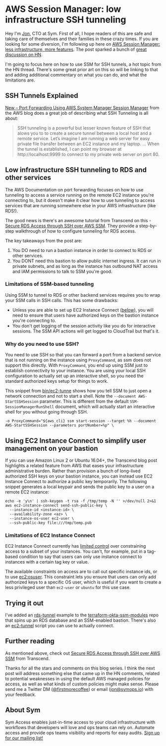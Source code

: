 # AWS Session Manager: low infrastructure SSH tunneling

Hey I'm [Jon](https://www.jonbass.me/), CTO at Sym. First of all, I hope readers of this are safe and taking care of themselves and their families in these crazy times. If you are looking for some diversion, I'm following up here on [AWS Session Manager: less infrastructure, more features](AWSSessionManagerLessInfrastructureMoreFeatures.md). The post sparked a bunch of [great discussion on HN](https://news.ycombinator.com/item?id=22592875).
 
I'm going to focus here on how to use SSM for SSH tunnels, a hot topic from the HN thread. There's some great prior art on this so will be linking to that and adding additional commentary on what you can do, and what the limitations are.

## SSH Tunnels Explained

[New – Port Forwarding Using AWS System Manager Session Manager](https://aws.amazon.com/blogs/aws/new-port-forwarding-using-aws-system-manager-sessions-manager/) from the AWS blog does a great job of describing what SSH Tunneling is all about:

> SSH tunneling is a powerful but lesser known feature of SSH that alows you to to create a secure tunnel between a local host and a remote service. Let’s imagine I am running a web server for easy private file transfer between an EC2 instance and my laptop. ... When the tunnel is established, I can point my browser at http://localhost:9999 to connect to my private web server on port 80.

## Low infrastructure SSH tunneling to RDS and other services

The AWS Documentation on port forwarding focuses on how to use tunneling to access a service running on the remote EC2 instance you're connecting to, but it doesn't make it clear how to use tunneling to access services that are running somewhere else in your AWS infrastructure (like RDS!).

The good news is there's an awesome tutorial from Transcend on this - [Secure RDS Access through SSH over AWS SSM](https://codelabs.transcend.io/codelabs/aws-ssh-ssm-rds/index.html). They provide a step-by-step walkthrough of how to configure tunneling for RDS access. 

The key takeaways from the post are:

1. You DO need to run a bastion instance in order to connect to RDS or other services.
2. You DONT need this bastion to allow public internet ingress. It can run in private subnets, and as long as the instance has outbound NAT access and IAM permissions to talk to SSM you're good.

### Limitations of SSM-based tunneling

Using SSM to tunnel to RDS or other backend services requires you to wrap your SSM calls in SSH calls. This has some drawbacks:

* Unless you are able to set up EC2 Instance Connect ([below](#using-ec2-instance-connect-to-simplify-user-management-on-your-bastion)), you will need to ensure that users have authorized keys on the bastion instance you're connecting to.
* You don't get logging of the session activity like you do for interactive sessions. The SSM API actions will get logged to CloudTrail but that's it.

### Why do you need to use SSH?

You need to use SSH so that you can forward a port from a backend service that is not running on the instance using `ProxyCommand`, as ssm does not support this directly. With `ProxyCommand`, you end up using SSM just to establish connectivity to your instance. You are using your local SSH configuration to actually set up an interactive shell, so you need the standard authorized keys setup for things to work.

This snippet from [bin/ec2-tunne](../bin/ec2-tunnel) shows how you tell SSM to just open a network connection and not to start a shell. Note the `--document AWS-StartSSHSession` parameter. This is different from the default `SSM-SessionManagerRunShell` document, which will actually start an interactive shell for you without going through SSH.

    -o ProxyCommand="${aws_cli} ssm start-session --target %h --document AWS-StartSSHSession --parameters portNumber=%p" \

## Using EC2 Instance Connect to simplify user management on your bastion

If you can use Amazon Linux 2 or Ubuntu 16.04+, the Transcend blog post highlights a related feature from AWS that eases your infrastructure administrative burden. Rather than provision a bunch of long-lived authorized SSH keys on your bastion instance, you can instead use EC2 Instance Connect to authorize a public key temporarily. The following snippet generates a local keypair and sends the public key to a user on a remote EC2 instance:

    echo -e 'y\n' | ssh-keygen -t rsa -f /tmp/temp -N '' >/dev/null 2>&1
    aws ec2-instance-connect send-ssh-public-key \
      --instance-id <instance-id> \
      --availability-zone <az> \
      --instance-os-user ec2-user \
      --ssh-public-key file:///tmp/temp.pub

### Limitations of EC2 Instance Connect

EC2 Instance Connect currently has [limited control](https://docs.aws.amazon.com/IAM/latest/UserGuide/list_amazonec2instanceconnect.html) over constraining access to a subset of your instances. You can't, for example, put in a tag-based condition to say that users can only use instance connect to instances with a certain tag key or value.

The available constraints on access are to call out specific instance ids, or to use [ec2:osuser](https://docs.aws.amazon.com/IAM/latest/UserGuide/list_amazonec2instanceconnect.html#amazonec2instanceconnect-ec2_osuser). This constraint lets you ensure that users can only add authorized keys to a specific OS user, which is useful if you want to create a less privileged user than `ec2-user` or `ubuntu` for this use case.

## Trying it out

I've added an [rds-tunnel](../examples/rds-tunnel) example to the [terraform-okta-ssm-modules](https://github.com/symopsio/terraform-okta-ssm-modules) repo that spins up an RDS database and an SSM-enabled bastion. There's also an [ec2-tunnel](../bin/ec2-tunnel)  script you can use to actually connect.

## Further reading

As mentioned above, check out [Secure RDS Access through SSH over AWS SSM](https://codelabs.transcend.io/codelabs/aws-ssh-ssm-rds/index.html) from Transcend.

Thanks for all the stars and comments on this blog series. I think the next post will address something else that came up in the HN comments, related to potential weaknesses in using the default AWS managed policies for access, as well as what kinds of custom policies might make sense. Please send me a Twitter DM ([@firstmorecoffee](https://twitter.com/firstmorecoffee)) or email ([jon@symops.io](mailto:jon@symops.io)) with your feedback.

## About Sym

Sym Access enables just-in-time access to your cloud infrastructure with workflows that developers will love and ops teams can rely on. Automate access and provide ops teams visibility and reports for easy audits. [Sign up for our mailing list!](https://www.symops.io/)
